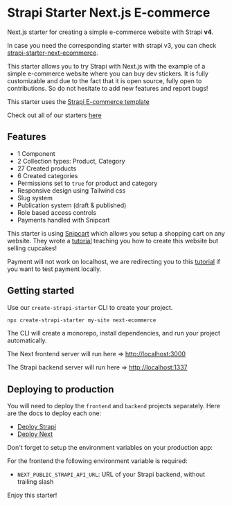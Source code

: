 # Strapi Starter Next.js E-commerce

Next.js starter for creating a simple e-commerce website with Strapi **v4**.

In case you need the corresponding starter with strapi v3, you can check [strapi-starter-next-ecommerce](https://github.com/strapi/strapi-template-ecommerce).

This starter allows you to try Strapi with Next.js with the example of a simple e-commerce website where you can buy dev stickers. It is fully customizable and due to the fact that it is open source, fully open to contributions. So do not hesitate to add new features and report bugs!

This starter uses the [Strapi E-commerce template](https://github.com/strapi/starters-and-templates/tree/main/packages/templates/ecommerce)

Check out all of our starters [here](https://github.com/strapi/starters-and-templates)

## Features

- 1 Component
- 2 Collection types: Product, Category
- 27 Created products
- 6 Created categories
- Permissions set to `true` for product and category
- Responsive design using Tailwind css
- Slug system
- Publication system (draft & published)
- Role based access controls
- Payments handled with Snipcart

This starter is using [Snipcart](https://snipcart.com/) which allows you setup a shopping cart on any website. They wrote a [tutorial](https://snipcart.com/blog/strapi-nuxt-ecommerce-tutorial) teaching you how to create this website but selling cupcakes!

Payment will not work on localhost, we are redirecting you to this [tutorial](https://snipcart.com/blog/develop-a-snipcart-powered-website-locally-using-ngrok) if you want to test payment locally.

## Getting started

Use our `create-strapi-starter` CLI to create your project.

```sh
npx create-strapi-starter my-site next-ecommerce
```

The CLI will create a monorepo, install dependencies, and run your project automatically.

The Next frontend server will run here => [http://localhost:3000](http://localhost:3000)

The Strapi backend server will run here => [http://localhost:1337](http://localhost:1337)

## Deploying to production

You will need to deploy the `frontend` and `backend` projects separately. Here are the docs to deploy each one:

- [Deploy Strapi](https://strapi.io/documentation/developer-docs/latest/setup-deployment-guides/deployment.html#hosting-provider-guides)
- [Deploy Next](https://nextjs.org/docs/deployment)

Don't forget to setup the environment variables on your production app:

For the frontend the following environment variable is required:
- `NEXT_PUBLIC_STRAPI_API_URL`: URL of your Strapi backend, without trailing slash


Enjoy this starter!
